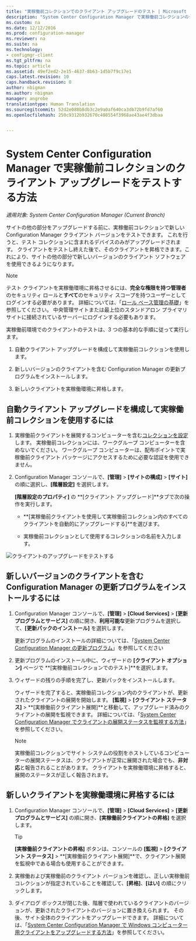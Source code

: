 ```yaml
---
title: "実稼働前コレクションでのクライアント アップグレードのテスト | Microsoft ドキュメント"
description: "System Center Configuration Manager で実稼働前コレクションのクライアント アップグレードをテストします。"
ms.custom: na
ms.date: 12/12/2016
ms.prod: configuration-manager
ms.reviewer: na
ms.suite: na
ms.technology:
- configmgr-client
ms.tgt_pltfrm: na
ms.topic: article
ms.assetid: 49ef2ed2-2e15-4637-8b63-1d5b7f9c17e1
caps.latest.revision: 10
caps.handback.revision: 0
author: nbigman
ms.author: nbigman
manager: angrobe
translationtype: Human Translation
ms.sourcegitcommit: 52d2e088b8db3c2e9a0af640ca3db72b9fd7af60
ms.openlocfilehash: 250c9312b932670c408554f3968ae43ae4f3dbaa


---
```

# <a name="how-to-test-client-upgrades-in-a-pre-production-collection-in-system-center-configuration-manager"></a>System Center Configuration Manager で実稼働前コレクションのクライアント アップグレードをテストする方法

*適用対象: System Center Configuration Manager (Current Branch)*

サイトの他の部分をアップグレードする前に、実稼働前コレクションで新しい Configuration Manager クライアント バージョンをテストできます。  これを行うと、テスト コレクションに含まれるデバイスのみがアップグレードされます。 クライアントをテストし終えた後で、そのクライアントを昇格できます。これにより、サイトの他の部分で新しいバージョンのクライアント ソフトウェアを使用できるようになります。

> [!NOTE]
> テスト クライアントを実稼働環境に昇格させるには、**完全な権限を持つ管理者**のセキュリティ ロールと**すべて**のセキュリティ スコープを持つユーザーとしてログインする必要があります。 詳細については、「[ロール ベース管理の基礎](/sccm/core/understand/fundamentals-of-role-based-administration)」を参照してください。 中央管理サイトまたは最上位のスタンドアロン プライマリ サイトに接続されているサーバーにログインする必要もあります。

 実稼働前環境でのクライアントのテストは、3 つの基本的な手順に従って実行します。  

1.  自動クライアント アップグレードを構成して実稼働前コレクションを使用します。  

2.  新しいバージョンのクライアントを含む Configuration Manager の更新プログラムをインストールします。  

3.  新しいクライアントを実稼働環境に昇格します。  

##  <a name="to-configure-automatic-client-upgrades-to-use-a-pre-production-collection"></a>自動クライアント アップグレードを構成して実稼働前コレクションを使用するには  

1. 実稼働前クライアントを展開するコンピューターを含む[コレクションを設定](..\collections\create-collections.md)します。 実稼働前コレクションには、ワークグループ コンピューターを含めないでください。 ワークグループ コンピューターは、配布ポイントで実稼働前クライアント パッケージにアクセスするために必要な認証を使用できません。   

1.  Configuration Manager コンソールで、**[管理]** > **[サイトの構成]** > **[サイト]** の順に選択し、**[階層設定]** を選択します。  

     **[階層設定のプロパティ]** の **[クライアント アップグレード]**タブで次の操作を実行します。  

    -    **[実稼働前クライアントを使用して実稼働前コレクション内のすべてのクライアントを自動的にアップグレードする]**を選びます。  

    -   実稼働前コレクションとして使用するコレクションの名前を入力します。  

![クライアントのアップグレードをテストする](media/test-client-upgrades.png)


##  <a name="to-install-a-configuration-manager-update-that-includes-a-new-version-of-the-client"></a>新しいバージョンのクライアントを含む Configuration Manager の更新プログラムをインストールするには  

1.  Configuration Manager コンソールで、**[管理]** > **[Cloud Services]** > **[更新プログラムとサービス]** の順に開き、**利用可能な**更新プログラムを選択して、**[更新パックのインストール]** を選択します。  

     更新プログラムのインストールの詳細については、「[System Center Configuration Manager の更新プログラム](../../../../core/servers/manage/updates.md)」を参照してください  

2.  更新プログラムのインストール中に、ウィザードの **[クライアント オプション]** ページで **[実稼働前コレクションでのテスト]**を選択します。  

3.  ウィザードの残りの手順を完了し、更新パックをインストールします。  

     ウィザードを完了すると、実稼働前コレクション内のクライアントが、更新されたクライアントの展開を開始します。 **[監視]** > **[クライアント ステータス]** > **[実稼働前クライアント展開]**と移動して、アップグレード済みのクライアントの展開を監視できます。 詳細については、「[System Center Configuration Manager でクライアントの展開ステータスを監視する方法](../../../../core/clients/deploy/monitor-client-deployment-status.md)」を参照してください。

    > [!NOTE]
    > 実稼働前コレクションでサイト システムの役割をホストしているコンピューターの展開ステータスは、クライアントが正常に展開された場合でも、**非対応**と報告されることがあります。 クライアントを実稼働環境に昇格すると、展開のステータスが正しく報告されます。

##  <a name="to-promote-the-new-client-to-production"></a>新しいクライアントを実稼働環境に昇格するには  

1.  Configuration Manager コンソールで、**[管理]** > **[Cloud Services]** > **[更新プログラムとサービス]** の順に開き、**[実稼働前クライアントの昇格]** を選択します。

    > [!TIP]
    > **[実稼働前クライアントの昇格]** ボタンは、コンソールの **[監視]** > **[クライアント ステータス]** > **[実稼働前クライアント展開]**で、クライアント展開を監視中である場合も使用することができます。

2.  実稼働および実稼働前のクライアント バージョンを確認し、正しい実稼働前コレクションが指定されていることを確認して、**[昇格]**、**[はい]** の順にクリックします。  

3.  ダイアログ ボックスが閉じた後、階層で使われているクライアントのバージョンが、更新されたクライアントのバージョンに置き換えられます。 その後、サイト全体のクライアントをアップグレードできます。 詳細については、「[System Center Configuration Manager で Windows コンピューター用クライアントをアップグレードする方法](../../../../core/clients/manage/upgrade/upgrade-clients-for-windows-computers.md)」を参照してください。  



<!--HONumber=Jan17_HO1-->


